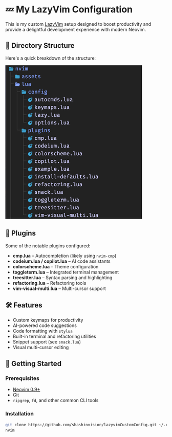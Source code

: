 # 💤 My LazyVim Configuration

This is my custom [LazyVim](https://github.com/LazyVim/LazyVim) setup designed to boost productivity and provide a delightful development experience with modern Neovim.

## 📁 Directory Structure

Here's a quick breakdown of the structure:

![Directory Structure](./assets/dir.jpg)

## 🔌 Plugins

Some of the notable plugins configured:

- **cmp.lua** – Autocompletion (likely using `nvim-cmp`)
- **codeium.lua / copilot.lua** – AI code assistants
- **colorscheme.lua** – Theme configuration
- **toggleterm.lua** – Integrated terminal management
- **treesitter.lua** – Syntax parsing and highlighting
- **refactoring.lua** – Refactoring tools
- **vim-visual-multi.lua** – Multi-cursor support

## 🛠 Features

- Custom keymaps for productivity
- AI-powered code suggestions
- Code formatting with `stylua`
- Built-in terminal and refactoring utilities
- Snippet support (see `snack.lua`)
- Visual multi-cursor editing

## 🚀 Getting Started

### Prerequisites

- [Neovim 0.9+](https://neovim.io/)
- Git
- `ripgrep`, `fd`, and other common CLI tools

### Installation

```bash
git clone https://github.com/shashinvision/lazyvimCustomConfig.git ~/.config/nvim
nvim

```

